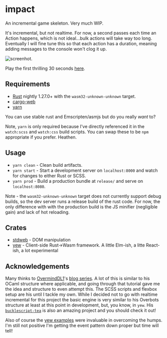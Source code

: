 # impact
An incremental game skeleton. Very much WIP.

It's incremental, but not realtime.  For now, a second passes each time an Action happens, which is not ideal...bulk actions will take way too long.  Eventually I will fine tune this so that each action has a duration, meaning adding messages to the console won't clog it up.

![screenhot](https://i.imgur.com/siTfdFc.png).

Play the first thrilling 30 seconds [here](http://deciduously.com/impact).

## Requirements

* [Rust](https://www.rust-lang.org/en-US/) nightly 1.27.0+ with the `wasm32-unknown-unknown` target.
* [cargo-web](https://github.com/koute/cargo-web)
* [yarn](https://yarnpkg.com/)

You can use stable rust and Emscripten/asmjs but do you really *want* to?

Note, `yarn` is only required because I've directly referenced it in the `watch:scss` and `watch:css` build scripts.  You can swap these to be `npm` appropriate if you prefer.  Heathen.

## Usage

* `yarn clean` - Clean build artifacts.
* `yarn start` - Start a development server on `localhost:8000` and watch for changes to either Rust or SCSS.
* `yarn prod` - Build a production bundle at `release/` and serve on `localhost:8080`.

Note - the `wasm32-unknown-unknown` target does not currently support debug builds, so the dev server runs a release build of the rust code.  For now, the only difference with with the production build is the JS minifier (negligible gain) and lack of hot reloading.

## Crates

* [stdweb](https://github.com/koute/stdweb) - DOM manipulation
* [yew](https://github.com/DenisKolodin/yew) - Client-side Rust->Wasm framework.  A little Elm-ish, a litte React-ish, a lot experimental

## Acknowledgements

Many thinks to [OvermindDL1](https://github.com/overminddl1)'s [blog series](http://blog.overminddl1.com/tags/overbots/).  A lot of this is similar to his OCaml structure where applicable, and going through that tutorial gave me the idea and structure to even attempt this.  The SCSS scripts and flexbox setup are his until I tackle my own.  While I decided not to go with realtime incremental for this project the basic engine is very similar to his Overbots structure at least at this point in development, but, you know, in `yew`.  His [`bucklescript-tea`](https://github.com/OvermindDL1/bucklescript-tea) is also an amazing project and you should check it out!

Also of course the [yew examples](https://github.com/DenisKolodin/yew/tree/master/examples) were invaluable in overcoming the humps.  I'm still not positive I'm getting the event pattern down proper but time will tell!
